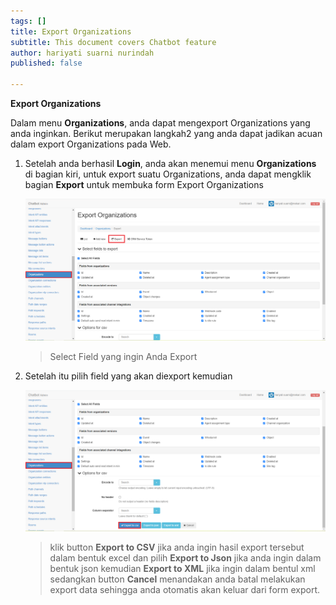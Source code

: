 ```yaml
---
tags: []
title: Export Organizations
subtitle: This document covers Chatbot feature
author: hariyati suarni nurindah
published: false

---
```

**Export Organizations**

Dalam menu **Organizations**, anda dapat mengexport Organizations yang anda inginkan. Berikut merupakan langkah2 yang anda dapat jadikan acuan dalam export Organizations pada Web.

1. Setelah anda berhasil **Login**, anda akan menemui menu **Organizations** di bagian kiri, untuk export suatu Organizations, anda dapat mengklik bagian **Export** untuk membuka form Export Organizations 

   ![](/uploads/organizations-update6.PNG)

   > Select Field yang ingin Anda Export
2. Setelah itu pilih field yang akan diexport kemudian

   ![](/uploads/organizations-update7.PNG)

   > klik button **Export to CSV** jika anda ingin hasil export tersebut dalam bentuk excel dan pilih **Export to Json** jika anda ingin dalam bentuk json kemudian **Export to XML** jika ingin dalam bentul xml sedangkan button **Cancel** menandakan anda batal melakukan export data sehingga anda otomatis akan keluar dari form export.